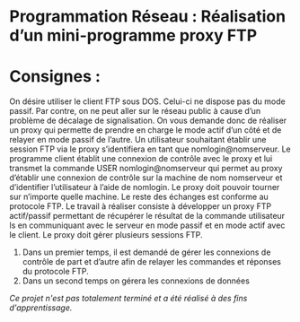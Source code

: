 # Programmation Réseau : Réalisation d’un mini-programme proxy FTP
Consignes : 
==========
On désire utiliser le client FTP sous DOS. Celui-ci ne dispose pas du mode passif. Par contre, on ne peut aller sur le réseau public à cause d’un problème de décalage de signalisation. On vous demande donc de réaliser un proxy qui permette de prendre en charge le mode actif d’un côté et de relayer en mode passif de l’autre.
Un utilisateur souhaitant établir une session FTP via le proxy s’identifiera en tant que nomlogin@nomserveur. Le programme client établit une connexion de contrôle avec le proxy et lui transmet la commande USER nomlogin@nomserveur qui permet au proxy d’établir une connexion de contrôle sur la machine de nom nomserveur et d’identifier
l’utilisateur à l’aide de nomlogin. Le proxy doit pouvoir tourner sur n’importe quelle machine.
Le reste des échanges est conforme au protocole FTP.
Le travail à réaliser consiste à développer un proxy FTP actif/passif permettant de récupérer le résultat de la commande utilisateur ls en communiquant avec le serveur en mode passif et en mode actif avec le client. Le proxy doit gérer plusieurs sessions FTP.
1) Dans un premier temps, il est demandé de gérer les connexions de contrôle de part et
d’autre afin de relayer les commandes et réponses du protocole FTP.
2) Dans un second temps on gérera les connexions de données

*Ce projet n'est pas totalement terminé et a été réalisé à des fins d'apprentissage.*
